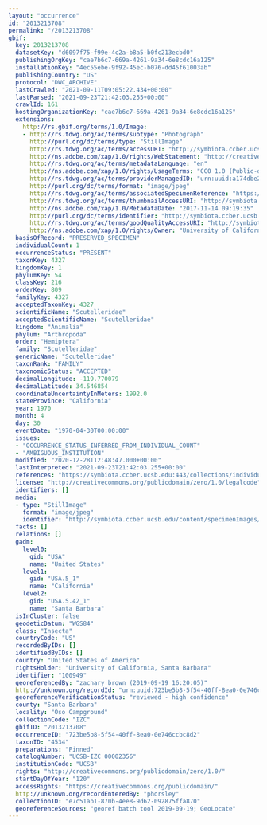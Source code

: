 ```yaml
---
layout: "occurrence"
id: "2013213708"
permalink: "/2013213708"
gbif:
  key: 2013213708
  datasetKey: "d6097f75-f99e-4c2a-b8a5-b0fc213ecbd0"
  publishingOrgKey: "cae7b6c7-669a-4261-9a34-6e8cdc16a125"
  installationKey: "4ec55ebe-9f92-45ec-b076-dd45f61003ab"
  publishingCountry: "US"
  protocol: "DWC_ARCHIVE"
  lastCrawled: "2021-09-11T09:05:22.434+00:00"
  lastParsed: "2021-09-23T21:42:03.255+00:00"
  crawlId: 161
  hostingOrganizationKey: "cae7b6c7-669a-4261-9a34-6e8cdc16a125"
  extensions:
    http://rs.gbif.org/terms/1.0/Image:
    - http://rs.tdwg.org/ac/terms/subtype: "Photograph"
      http://purl.org/dc/terms/type: "StillImage"
      http://rs.tdwg.org/ac/terms/accessURI: "http://symbiota.ccber.ucsb.edu/content/specimenImages/UCSB_IZC/UCSB-IZC00002/UCSB-IZC_00002356.jpg"
      http://ns.adobe.com/xap/1.0/rights/WebStatement: "http://creativecommons.org/publicdomain/zero/1.0/"
      http://rs.tdwg.org/ac/terms/metadataLanguage: "en"
      http://ns.adobe.com/xap/1.0/rights/UsageTerms: "CC0 1.0 (Public-domain)"
      http://rs.tdwg.org/ac/terms/providerManagedID: "urn:uuid:a174dbe2-7003-487d-9d07-ce58311e20fa"
      http://purl.org/dc/terms/format: "image/jpeg"
      http://rs.tdwg.org/ac/terms/associatedSpecimenReference: "https://symbiota.ccber.ucsb.edu:443/collections/individual/index.php?occid=100949"
      http://rs.tdwg.org/ac/terms/thumbnailAccessURI: "http://symbiota.ccber.ucsb.edu/content/specimenImages/UCSB_IZC/UCSB-IZC00002/UCSB-IZC_00002356_tn.jpg"
      http://ns.adobe.com/xap/1.0/MetadataDate: "2017-11-14 09:19:35"
      http://purl.org/dc/terms/identifier: "http://symbiota.ccber.ucsb.edu/content/specimenImages/UCSB_IZC/UCSB-IZC00002/UCSB-IZC_00002356.jpg"
      http://rs.tdwg.org/ac/terms/goodQualityAccessURI: "http://symbiota.ccber.ucsb.edu/content/specimenImages/UCSB_IZC/UCSB-IZC00002/UCSB-IZC_00002356.jpg"
      http://ns.adobe.com/xap/1.0/rights/Owner: "University of California, Santa Barbara"
  basisOfRecord: "PRESERVED_SPECIMEN"
  individualCount: 1
  occurrenceStatus: "PRESENT"
  taxonKey: 4327
  kingdomKey: 1
  phylumKey: 54
  classKey: 216
  orderKey: 809
  familyKey: 4327
  acceptedTaxonKey: 4327
  scientificName: "Scutelleridae"
  acceptedScientificName: "Scutelleridae"
  kingdom: "Animalia"
  phylum: "Arthropoda"
  order: "Hemiptera"
  family: "Scutelleridae"
  genericName: "Scutelleridae"
  taxonRank: "FAMILY"
  taxonomicStatus: "ACCEPTED"
  decimalLongitude: -119.770079
  decimalLatitude: 34.546854
  coordinateUncertaintyInMeters: 1992.0
  stateProvince: "California"
  year: 1970
  month: 4
  day: 30
  eventDate: "1970-04-30T00:00:00"
  issues:
  - "OCCURRENCE_STATUS_INFERRED_FROM_INDIVIDUAL_COUNT"
  - "AMBIGUOUS_INSTITUTION"
  modified: "2020-12-28T12:48:47.000+00:00"
  lastInterpreted: "2021-09-23T21:42:03.255+00:00"
  references: "https://symbiota.ccber.ucsb.edu:443/collections/individual/index.php?occid=100949"
  license: "http://creativecommons.org/publicdomain/zero/1.0/legalcode"
  identifiers: []
  media:
  - type: "StillImage"
    format: "image/jpeg"
    identifier: "http://symbiota.ccber.ucsb.edu/content/specimenImages/UCSB_IZC/UCSB-IZC00002/UCSB-IZC_00002356.jpg"
  facts: []
  relations: []
  gadm:
    level0:
      gid: "USA"
      name: "United States"
    level1:
      gid: "USA.5_1"
      name: "California"
    level2:
      gid: "USA.5.42_1"
      name: "Santa Barbara"
  isInCluster: false
  geodeticDatum: "WGS84"
  class: "Insecta"
  countryCode: "US"
  recordedByIDs: []
  identifiedByIDs: []
  country: "United States of America"
  rightsHolder: "University of California, Santa Barbara"
  identifier: "100949"
  georeferencedBy: "zachary_brown (2019-09-19 16:20:05)"
  http://unknown.org/recordId: "urn:uuid:723be5b8-5f54-40ff-8ea0-0e746ccbc8d2"
  georeferenceVerificationStatus: "reviewed - high confidence"
  county: "Santa Barbara"
  locality: "Oso Campground"
  collectionCode: "IZC"
  gbifID: "2013213708"
  occurrenceID: "723be5b8-5f54-40ff-8ea0-0e746ccbc8d2"
  taxonID: "4534"
  preparations: "Pinned"
  catalogNumber: "UCSB-IZC 00002356"
  institutionCode: "UCSB"
  rights: "http://creativecommons.org/publicdomain/zero/1.0/"
  startDayOfYear: "120"
  accessRights: "https://creativecommons.org/publicdomain/"
  http://unknown.org/recordEnteredBy: "phorsley"
  collectionID: "e7c51ab1-870b-4ee8-9d62-092875ffa870"
  georeferenceSources: "georef batch tool 2019-09-19; GeoLocate"
---
```

